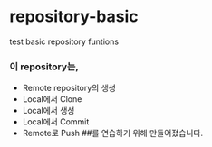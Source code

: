 # repository-basic
test basic repository funtions

### 이 repository는,
* Remote repository의 생성
* Local에서 Clone
* Local에서 생성
* Local에서 Commit
* Remote로 Push
##를 연습하기 위해 만들어졌습니다.